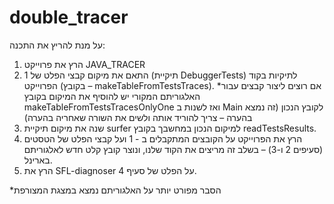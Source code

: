 # double_tracer

על מנת להריץ את התכנה:
1. הרץ את פרוייקט  JAVA_TRACER 
2. התאם את מיקום קבצי הפלט של 1 (תיקיית DebuggerTests) לתיקיות בקוד הפרוייקט (בקובץ – makeTableFromTestsTraces).
*אם רוצים ליצור קבצים עבור האלגוריתם המקורי יש להוסיף את המיקום בקובץ makeTableFromTestsTracesOnlyOne ואז לשנות ב Main לקובץ הנכון (זה נמצא בהערה – צריך להוריד אותה ולשים את השורה שאחריה בהערה)
3. שנה את מיקום תיקיית surfer למיקום הנכון במחשבך בקובץ readTestsResults.
4. הרץ את הפרוייקט על הקובצים המתקבלים ב - 1 ועל קבצי הפלט של הטסטים (סעיפים 2 ו-3) – בשלב זה מריצים את הקוד שלנו, ונוצר קובץ קלט חדש לאלגוריתם בארינל.
5. הרץ את SFL-diagnoser על הפלט של סעיף 4.

*הסבר מפורט יותר על האלגוריתם נמצא במצגת המצורפת
